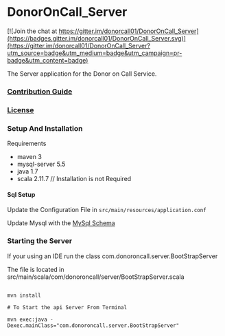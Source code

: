 # DonorOnCall_Server

[![Join the chat at https://gitter.im/donorcall01/DonorOnCall_Server](https://badges.gitter.im/donorcall01/DonorOnCall_Server.svg)](https://gitter.im/donorcall01/DonorOnCall_Server?utm_source=badge&utm_medium=badge&utm_campaign=pr-badge&utm_content=badge)

The Server application for the Donor on Call Service.



### [Contribution Guide](https://github.com/donorcall01/DonorOnCall_Server/blob/master/CONTRIBUTING.md)

### [License](https://github.com/donorcall01/DonorOnCall_Server/blob/master/LICENSE.md)


### Setup And Installation

Requirements

* maven 3
* mysql-server 5.5
* java 1.7
* scala 2.11.7 // Installation is not Required


#### Sql Setup 

Update the Configuration File in `src/main/resources/application.conf`

Update Mysql with the [MySql Schema](db-schema.md)

### Starting the Server

If your using an IDE run the class com.donoroncall.server.BootStrapServer

The file is located in src/main/scala/com/donoroncall/server/BootStrapServer.scala

```

mvn install

# To Start the api Server From Terminal

mvn exec:java -Dexec.mainClass="com.donoroncall.server.BootStrapServer"

```